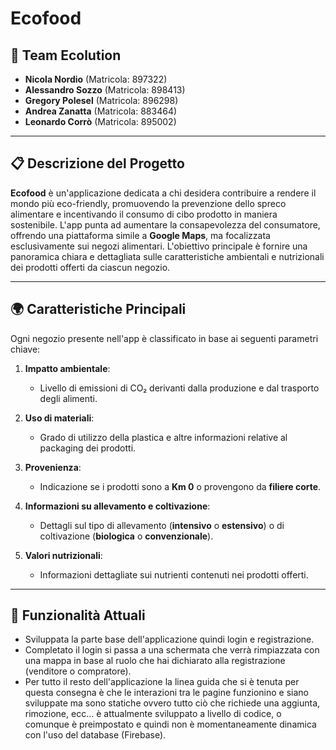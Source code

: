 # Ecofood 

## 👥 **Team Ecolution**
- **Nicola Nordio** (Matricola: 897322)
- **Alessandro Sozzo** (Matricola: 898413)
- **Gregory Polesel** (Matricola: 896298)
- **Andrea Zanatta** (Matricola: 883464)
- **Leonardo Corrò** (Matricola: 895002)

---

## 📋 **Descrizione del Progetto**
**Ecofood** è un'applicazione dedicata a chi desidera contribuire a rendere il mondo più eco-friendly, promuovendo la prevenzione dello spreco alimentare e incentivando il consumo di cibo prodotto in maniera sostenibile. L'app punta ad aumentare la consapevolezza del consumatore, offrendo una piattaforma simile a **Google Maps**, ma focalizzata esclusivamente sui negozi alimentari. L'obiettivo principale è fornire una panoramica chiara e dettagliata sulle caratteristiche ambientali e nutrizionali dei prodotti offerti da ciascun negozio.

---

## 🌍 **Caratteristiche Principali**

Ogni negozio presente nell'app è classificato in base ai seguenti parametri chiave:

1. **Impatto ambientale**: 
   - Livello di emissioni di CO₂ derivanti dalla produzione e dal trasporto degli alimenti.

2. **Uso di materiali**: 
   - Grado di utilizzo della plastica e altre informazioni relative al packaging dei prodotti.

3. **Provenienza**: 
   - Indicazione se i prodotti sono a **Km 0** o provengono da **filiere corte**.

4. **Informazioni su allevamento e coltivazione**: 
   - Dettagli sul tipo di allevamento (**intensivo** o **estensivo**) o di coltivazione (**biologica** o **convenzionale**).

5. **Valori nutrizionali**: 
   - Informazioni dettagliate sui nutrienti contenuti nei prodotti offerti.

---

## 🚀 **Funzionalità Attuali**

- Sviluppata la parte base dell'applicazione quindi login e registrazione. 
- Completato il login si passa a una schermata che verrà rimpiazzata con una mappa in base al ruolo che hai dichiarato alla registrazione (venditore o compratore). 
- Per tutto il resto dell'applicazione la linea guida che si è tenuta per questa consegna è che le interazioni tra le pagine funzionino e siano sviluppate ma sono statiche ovvero tutto ciò che richiede una aggiunta, rimozione, ecc... è attualmente sviluppato a livello di codice, o comunque è preimpostato e quindi non è momentaneamente dinamica con l'uso del database (Firebase).

